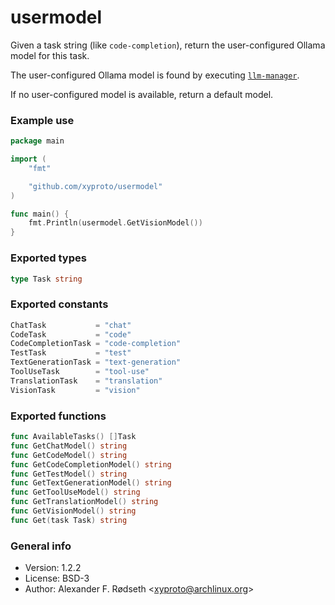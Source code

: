 # usermodel

Given a task string (like `code-completion`), return the user-configured Ollama model for this task.

The user-configured Ollama model is found by executing [`llm-manager`](https://github.com/xyproto/llm-manager).

If no user-configured model is available, return a default model.

### Example use

```go
package main

import (
    "fmt"

    "github.com/xyproto/usermodel"
)

func main() {
    fmt.Println(usermodel.GetVisionModel())
}
```

### Exported types

```go
type Task string
```

### Exported constants

```go
ChatTask           = "chat"
CodeTask           = "code"
CodeCompletionTask = "code-completion"
TestTask           = "test"
TextGenerationTask = "text-generation"
ToolUseTask        = "tool-use"
TranslationTask    = "translation"
VisionTask         = "vision"
```

### Exported functions

```go
func AvailableTasks() []Task
func GetChatModel() string
func GetCodeModel() string
func GetCodeCompletionModel() string
func GetTestModel() string
func GetTextGenerationModel() string
func GetToolUseModel() string
func GetTranslationModel() string
func GetVisionModel() string
func Get(task Task) string
```

### General info

* Version: 1.2.2
* License: BSD-3
* Author: Alexander F. Rødseth &lt;xyproto@archlinux.org&gt;
